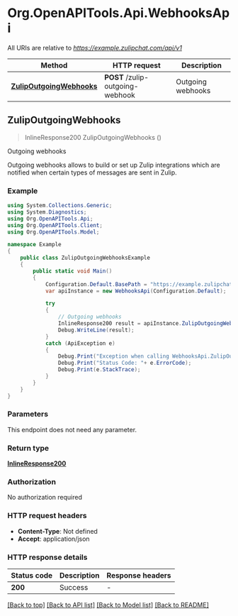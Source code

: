 # Org.OpenAPITools.Api.WebhooksApi

All URIs are relative to *https://example.zulipchat.com/api/v1*

Method | HTTP request | Description
------------- | ------------- | -------------
[**ZulipOutgoingWebhooks**](WebhooksApi.md#zulipoutgoingwebhooks) | **POST** /zulip-outgoing-webhook | Outgoing webhooks



## ZulipOutgoingWebhooks

> InlineResponse200 ZulipOutgoingWebhooks ()

Outgoing webhooks

Outgoing webhooks allows to build or set up Zulip integrations which are notified when certain types of messages are sent in Zulip. 

### Example

```csharp
using System.Collections.Generic;
using System.Diagnostics;
using Org.OpenAPITools.Api;
using Org.OpenAPITools.Client;
using Org.OpenAPITools.Model;

namespace Example
{
    public class ZulipOutgoingWebhooksExample
    {
        public static void Main()
        {
            Configuration.Default.BasePath = "https://example.zulipchat.com/api/v1";
            var apiInstance = new WebhooksApi(Configuration.Default);

            try
            {
                // Outgoing webhooks
                InlineResponse200 result = apiInstance.ZulipOutgoingWebhooks();
                Debug.WriteLine(result);
            }
            catch (ApiException e)
            {
                Debug.Print("Exception when calling WebhooksApi.ZulipOutgoingWebhooks: " + e.Message );
                Debug.Print("Status Code: "+ e.ErrorCode);
                Debug.Print(e.StackTrace);
            }
        }
    }
}
```

### Parameters

This endpoint does not need any parameter.

### Return type

[**InlineResponse200**](InlineResponse200.md)

### Authorization

No authorization required

### HTTP request headers

- **Content-Type**: Not defined
- **Accept**: application/json


### HTTP response details
| Status code | Description | Response headers |
|-------------|-------------|------------------|
| **200** | Success  |  -  |

[[Back to top]](#)
[[Back to API list]](../README.md#documentation-for-api-endpoints)
[[Back to Model list]](../README.md#documentation-for-models)
[[Back to README]](../README.md)

